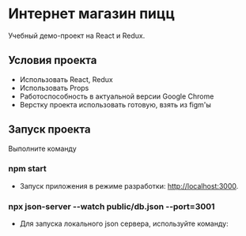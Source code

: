 # Интернет магазин пицц

Учебный демо-проект на React и Redux.

## Условия проекта

* Использовать React, Redux
* Использовать Props
* Работоспособность в актуальной версии Google Chrome
* Верстку проекта использовать готовую, взять из figm'ы

## Запуск проекта

Выполните команду

### npm start

* Запуск приложения в режиме разработки: [http://localhost:3000](http://localhost:3000).

### npx json-server --watch public/db.json --port=3001
* Для запуска локального json сервера, используйте команду:
